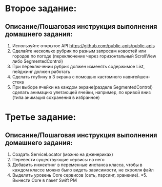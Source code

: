 #  Второе задание:

##  Описание/Пошаговая инструкция выполнения домашнего задания:

1. Используйте открытое API https://github.com/public-apis/public-apis
2. Сделайте несколько рубрик по разным запросам новостей или городов по погоде (переключение через горизонтальный ScrollView либо SegmentedControl)
3. При переключении рубрик должен изменять содержимое List, пейджинг должен работать
4. Сделать глубину в 3 экрана с помощью кастомного навигейшен-стека
5. При выборе ячейки на каждом экране(разделе SegmentedControl) сделать анимацию улетающей ячейки, например, по кривой вниз (типа анимация сохранения в избранное)


#  Третье задание:

##  Описание/Пошаговая инструкция выполнения домашнего задания:

1. Создать ServiceLocator (можно на дженериках)
2. Перевести существующие сервисы на него
3. Добавить инжектинг в переменные инстанса класса, чтобы в каждом классе можно было видеть зависимости, не скролля файл
4. Выделить уровень Core сервисов (сеть, парсинг, хранение).
*5. Вынести Core в пакет Swift PM
